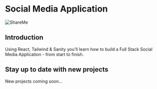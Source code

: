 # Social Media Application
![ShareMe](https://i.ibb.co/8cLfj3X/image.png)

## Introduction
Using React, Tailwind & Sanity you'll learn how to build a Full Stack Social Media Application - from start to finish.

## Stay up to date with new projects
New projects coming soon...